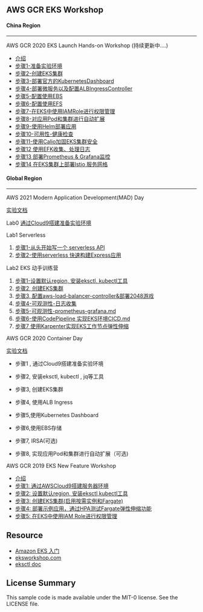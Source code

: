 ## AWS GCR EKS Workshop 

#### China Region
***
AWS GCR 2020 EKS Launch Hands-on Workshop
(持续更新中....)
-   [介绍](https://github.com/aws-samples/eks-workshop-greater-china/blob/master/china/2020_EKS_Launch_Workshop/README.md)
-   [步骤1-准备实验环境](https://github.com/aws-samples/eks-workshop-greater-china/blob/master/china/2020_EKS_Launch_Workshop/步骤1-准备实验环境.md)
-   [步骤2-创建EKS集群](https://github.com/aws-samples/eks-workshop-greater-china/blob/master/china/2020_EKS_Launch_Workshop/步骤2-创建EKS集群.md)
-   [步骤3-部署官方的KubernetesDashboard](https://github.com/aws-samples/eks-workshop-greater-china/blob/master/china/2020_EKS_Launch_Workshop/步骤3-部署官方的KubernetesDashboard.md)
-   [步骤4-部署微服务以及配置ALBIngressController](https://github.com/aws-samples/eks-workshop-greater-china/blob/master/china/2020_EKS_Launch_Workshop/步骤4-部署微服务以及配置ALBIngressController.md) 
-   [步骤5-配置使用EBS](https://github.com/aws-samples/eks-workshop-greater-china/blob/master/china/2020_EKS_Launch_Workshop/步骤5-配置使用EBS.md)
-   [步骤6-配置使用EFS](https://github.com/aws-samples/eks-workshop-greater-china/blob/master/china/2020_EKS_Launch_Workshop/步骤6-配置使用EFS.md)
-   [步骤7-在EKS中使用IAMRole进行权限管理](https://github.com/aws-samples/eks-workshop-greater-china/blob/master/china/2020_EKS_Launch_Workshop/步骤7-在EKS中使用IAMRole进行权限管理.md)
-   [步骤8-对应用Pod和集群进行自动扩展](https://github.com/aws-samples/eks-workshop-greater-china/blob/master/china/2020_EKS_Launch_Workshop/步骤8-对应用Pod和集群进行自动扩展.md)
-   [步骤9-使用Helm部署应用](https://github.com/aws-samples/eks-workshop-greater-china/blob/master/china/2020_EKS_Launch_Workshop/步骤9-使用Helm部署应用.md)
-   [步骤10-可用性-健康检查](https://github.com/aws-samples/eks-workshop-greater-china/blob/master/china/2020_EKS_Launch_Workshop/步骤10-可用性-健康检查.md)
-   [步骤11-使用Calio加固EKS集群安全](https://github.com/aws-samples/eks-workshop-greater-china/blob/master/china/2020_EKS_Launch_Workshop/步骤11-使用Calio加固EKS集群安全.md)
-   [步骤12 使用EFK收集、处理日志](https://github.com/aws-samples/eks-workshop-greater-china/blob/master/china/2020_EKS_Launch_Workshop/步骤12-EFK日志收集.md)
-   [步骤13 部署Prometheus & Grafana监控](https://github.com/aws-samples/eks-workshop-greater-china/blob/master/china/2020_EKS_Launch_Workshop/步骤13-Prometheus&Grafana监控.md)
-   [步骤14 在EKS集群上部署Istio 服务网格](https://github.com/aws-samples/eks-workshop-greater-china/blob/master/china/2020_EKS_Launch_Workshop/步骤14-在EKS集群上部署Istio服务网格.md)



#### Global Region
***



AWS 2021 Modern Application Development(MAD) Day

[实验文档](https://github.com/aws-samples/eks-workshop-greater-china/tree/master/global/2021_GCR_MAD_Day)



Lab0  [通过Cloud9搭建准备实验环境](https://github.com/aws-samples/eks-workshop-greater-china/blob/master/global/2021_GCR_MAD_Day/%E9%80%9A%E8%BF%87AWS%20Cloud9%E6%90%AD%E5%BB%BA%E5%AE%9E%E9%AA%8C%E7%8E%AF%E5%A2%83.md)

Lab1  Serverless

1. [步骤1-从头开始写一个 serverless API](https://github.com/aws-samples/eks-workshop-greater-china/blob/master/global/2021_GCR_MAD_Day/lab2-eks/%E6%AD%A5%E9%AA%A41-%E8%AE%BE%E7%BD%AE%E9%BB%98%E8%AE%A4region%2C%20%E5%AE%89%E8%A3%85eksctl%2C%20kubectl%E5%B7%A5%E5%85%B7.md)
2. [步骤2-使用serverless 快速构建Express应用](https://github.com/aws-samples/eks-workshop-greater-china/blob/master/global/2021_GCR_MAD_Day/lab1-serverless/%E6%AD%A5%E9%AA%A41-%E4%BD%BF%E7%94%A8serverless%20%E5%BF%AB%E9%80%9F%E6%9E%84%E5%BB%BAExpress%E5%BA%94%E7%94%A8.md)

Lab2 EKS 动手训练营

1.  [步骤1-设置默认region, 安装eksctl, kubectl工具](https://github.com/aws-samples/eks-workshop-greater-china/blob/master/global/2021_GCR_MAD_Day/lab2-eks/%E6%AD%A5%E9%AA%A41-%E8%AE%BE%E7%BD%AE%E9%BB%98%E8%AE%A4region%2C%20%E5%AE%89%E8%A3%85eksctl%2C%20kubectl%E5%B7%A5%E5%85%B7.md)
2.  [步骤2,  创建EKS集群](https://github.com/aws-samples/eks-workshop-greater-china/blob/master/global/2021_GCR_MAD_Day/lab2-eks/%E6%AD%A5%E9%AA%A42-%E5%88%9B%E5%BB%BAEKS%E9%9B%86%E7%BE%A4.md)
3.  [步骤3, 配置aws-load-balancer-controller&部署2048游戏](https://github.com/aws-samples/eks-workshop-greater-china/blob/master/global/2021_GCR_MAD_Day/lab2-eks/%E6%AD%A5%E9%AA%A43-%E9%83%A8%E7%BD%B2%E9%85%8D%E7%BD%AEaws-load-balancer-controller%262048%E6%B8%B8%E6%88%8F.md)
4.  [步骤4-可观测性-日志收集](https://github.com/aws-samples/eks-workshop-greater-china/blob/master/global/2021_GCR_MAD_Day/lab2-eks/%E6%AD%A5%E9%AA%A44-%E5%8F%AF%E8%A7%82%E6%B5%8B%E6%80%A7-%E6%97%A5%E5%BF%97%E6%94%B6%E9%9B%86.md)
5.  [步骤5-可观测性-prometheus-grafana.md](https://github.com/aws-samples/eks-workshop-greater-china/blob/master/global/2021_GCR_MAD_Day/lab2-eks/%E6%AD%A5%E9%AA%A45-%E5%8F%AF%E8%A7%82%E6%B5%8B%E6%80%A7-prometheus-grafana.md)
6.  [步骤6-使用CodePipeline 实现EKS环境CICD.md](https://github.com/aws-samples/eks-workshop-greater-china/blob/master/global/2021_GCR_MAD_Day/lab2-eks/%E6%AD%A5%E9%AA%A46-%E4%BD%BF%E7%94%A8CodePipeline%20%E5%AE%9E%E7%8E%B0EKS%E7%8E%AF%E5%A2%83CICD.md)
6.  [步骤7 使用Karpenter实现EKS工作节点弹性伸缩](https://github.com/aws-samples/eks-workshop-greater-china/blob/master/global/2021_GCR_MAD_Day/lab2-eks/%E6%AD%A5%E9%AA%A47-%E4%BD%BF%E7%94%A8Karpenter%E5%AE%9E%E7%8E%B0EKS%E5%B7%A5%E4%BD%9C%E8%8A%82%E7%82%B9%E5%BC%B9%E6%80%A7%E4%BC%B8%E7%BC%A9.md)



AWS GCR 2020  Container Day

[实验文档](https://github.com/aws-samples/eks-workshop-greater-china/blob/master/global/2020_GCR_SZ_ContainerDay/README.md)

- 步骤1 , 通过Cloud9搭建准备实验环境

- 步骤2,  安装eksctl, kubectl , jq等工具

- 步骤3,  创建EKS集群

- 步骤4, 使用ALB Ingress

- 步骤5,使用Kubernetes Dashboard

- 步骤6,使用EBS存储

- 步骤7, IRSA(可选)

- 步骤8, 实现应用Pod和集群进行自动扩展（可选)

  


AWS GCR 2019 EKS New Feature Workshop 

-   [介绍](https://github.com/aws-samples/eks-workshop-greater-china/blob/master/global/2019_GCR_EKS_Workshop/README.md)
-   [步骤1: 通过AWSCloud9搭建服务器环境](https://github.com/aws-samples/eks-workshop-greater-china/blob/master/global/2019_GCR_EKS_Workshop/%E6%AD%A5%E9%AA%A41-%E9%80%9A%E8%BF%87AWS%20Cloud9%E6%90%AD%E5%BB%BA%E6%9C%8D%E5%8A%A1%E5%99%A8%E7%8E%AF%E5%A2%83.md)
-   [步骤2: 设置默认region, 安装eksctl,kubectl工具](https://github.com/aws-samples/eks-workshop-greater-china/blob/master/global/2019_GCR_EKS_Workshop/%E6%AD%A5%E9%AA%A42-%E8%AE%BE%E7%BD%AE%E9%BB%98%E8%AE%A4region%2C%20%E5%AE%89%E8%A3%85eksctl%2C%20kubectl%E5%B7%A5%E5%85%B7.md)
-   [步骤3: 创建EKS集群(启用按需实例和Fargate)](https://github.com/aws-samples/eks-workshop-greater-china/blob/master/global/2019_GCR_EKS_Workshop/%E6%AD%A5%E9%AA%A43-%E5%88%9B%E5%BB%BAEKS%E9%9B%86%E7%BE%A4(%E5%90%AF%E7%94%A8%E6%8C%89%E9%9C%80%E5%AE%9E%E4%BE%8B%E5%92%8CFargate).md)
-   [步骤4: 部署示例应用，通过HPA测试Fargate弹性伸缩功能](https://github.com/aws-samples/eks-workshop-greater-china/blob/master/global/2019_GCR_EKS_Workshop/%E6%AD%A5%E9%AA%A44-%E9%83%A8%E7%BD%B2%E7%A4%BA%E4%BE%8B%E5%BA%94%E7%94%A8%EF%BC%8C%E9%80%9A%E8%BF%87HPA%E6%B5%8B%E8%AF%95Fargate%E5%BC%B9%E6%80%A7%E4%BC%B8%E7%BC%A9%E5%8A%9F%E8%83%BD.md)
-   [步骤5: 在EKS中使用IAM Role进行权限管理](https://github.com/aws-samples/eks-workshop-greater-china/blob/master/global/2019_GCR_EKS_Workshop/%E6%AD%A5%E9%AA%A45-%E5%9C%A8EKS%E4%B8%AD%E4%BD%BF%E7%94%A8IAM%20Role%E8%BF%9B%E8%A1%8C%E6%9D%83%E9%99%90%E7%AE%A1%E7%90%86(%E5%8F%AF%E9%80%89).md)

## Resource
- [Amazon EKS 入门](https://docs.aws.amazon.com/zh_cn/eks/latest/userguide/getting-started.html)
- [eksworkshop.com](https://eksworkshop.com/)
- [eksctl doc](https://eksctl.io/)

## License Summary

This sample code is made available under the MIT-0 license. See the LICENSE file.
